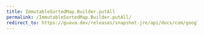 ```yaml
---
title: ImmutableSortedMap.Builder.putAll
permalink: /ImmutableSortedMap.Builder.putAll/
redirect_to: https://guava.dev/releases/snapshot-jre/api/docs/com/google/common/collect/ImmutableSortedMap.Builder.html#putAll-java.util.Map-
---
```

